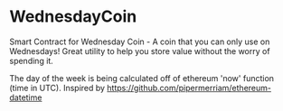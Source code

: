# WednesdayCoin
Smart Contract for Wednesday Coin - A coin that you can only use on Wednesdays! Great utility to help you store value without the worry of spending it.

The day of the week is being calculated off of ethereum 'now' function (time in UTC). Inspired by https://github.com/pipermerriam/ethereum-datetime

